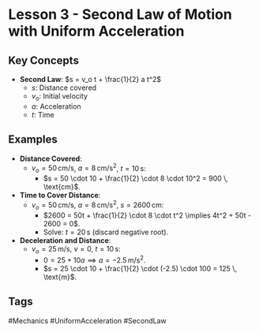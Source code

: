 # Lesson 3 - Second Law of Motion with Uniform Acceleration

## Key Concepts
- **Second Law**: $s = v_o t + \frac{1}{2} a t^2$
  - $s$: Distance covered
  - $v_o$: Initial velocity
  - $a$: Acceleration
  - $t$: Time

## Examples
- **Distance Covered**:
  - $v_o = 50 \, \text{cm/s}$, $a = 8 \, \text{cm/s}^2$, $t = 10 \, \text{s}$:
    - $s = 50 \cdot 10 + \frac{1}{2} \cdot 8 \cdot 10^2 = 900 \, \text{cm}$.
- **Time to Cover Distance**:
  - $v_o = 50 \, \text{cm/s}$, $a = 8 \, \text{cm/s}^2$, $s = 2600 \, \text{cm}$:
    - $2600 = 50t + \frac{1}{2} \cdot 8 \cdot t^2 \implies 4t^2 + 50t - 2600 = 0$.
    - Solve: $t = 20 \, \text{s}$ (discard negative root).
- **Deceleration and Distance**:
  - $v_o = 25 \, \text{m/s}$, $v = 0$, $t = 10 \, \text{s}$:
    - $0 = 25 + 10a \implies a = -2.5 \, \text{m/s}^2$.
    - $s = 25 \cdot 10 + \frac{1}{2} \cdot (-2.5) \cdot 100 = 125 \, \text{m}$.

## Tags
#Mechanics #UniformAcceleration #SecondLaw